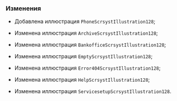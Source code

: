 ### Изменения

- Добавлена иллюстрация `PhoneScrsystIllustration128`;

- Изменена иллюстрация `ArchiveScrsystIllustration128`;
- Изменена иллюстрация `BankofficeScrsystIllustration128`;
- Изменена иллюстрация `EmptyScrsystIllustration128`;
- Изменена иллюстрация `Error404ScrsystIllustration128`;
- Изменена иллюстрация `HelpScrsystIllustration128`;
- Изменена иллюстрация `ServicesetupScrsystIllustration128`.
